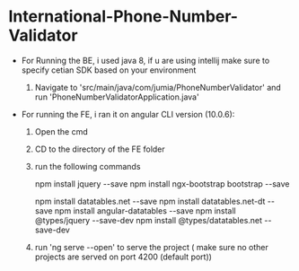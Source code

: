 # International-Phone-Number-Validator

- For Running the BE, i used java 8, if u are using intellij make sure to specify cetian SDK based on your environment


    1. Navigate to 'src/main/java/com/jumia/PhoneNumberValidator' and run 'PhoneNumberValidatorApplication.java'


- For running the FE, i ran it on angular CLI version (10.0.6):

    1. Open the cmd
    2. CD to the directory of the FE folder
    3. run the following commands 

        npm install jquery --save
        npm install ngx-bootstrap bootstrap --save

        npm install datatables.net --save
        npm install datatables.net-dt --save
        npm install angular-datatables --save
        npm install @types/jquery --save-dev
        npm install @types/datatables.net --save-dev
    4. run 'ng serve --open' to serve the project ( make sure no other projects are served on port 4200 (default port))